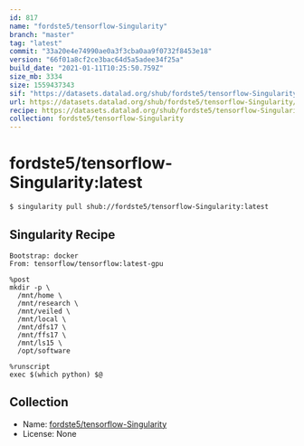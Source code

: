 ```yaml
---
id: 817
name: "fordste5/tensorflow-Singularity"
branch: "master"
tag: "latest"
commit: "33a20e4e74990ae0a3f3cba0aa9f0732f8453e18"
version: "66f01a8cf2ce3bac64d5a5adee34f25a"
build_date: "2021-01-11T10:25:50.759Z"
size_mb: 3334
size: 1559437343
sif: "https://datasets.datalad.org/shub/fordste5/tensorflow-Singularity/latest/2021-01-11-33a20e4e-66f01a8c/66f01a8cf2ce3bac64d5a5adee34f25a.simg"
url: https://datasets.datalad.org/shub/fordste5/tensorflow-Singularity/latest/2021-01-11-33a20e4e-66f01a8c/
recipe: https://datasets.datalad.org/shub/fordste5/tensorflow-Singularity/latest/2021-01-11-33a20e4e-66f01a8c/Singularity
collection: fordste5/tensorflow-Singularity
---
```


# fordste5/tensorflow-Singularity:latest

```bash
$ singularity pull shub://fordste5/tensorflow-Singularity:latest
```

## Singularity Recipe

```singularity
Bootstrap: docker
From: tensorflow/tensorflow:latest-gpu

%post
mkdir -p \
  /mnt/home \
  /mnt/research \
  /mnt/veiled \
  /mnt/local \
  /mnt/dfs17 \
  /mnt/ffs17 \
  /mnt/ls15 \
  /opt/software

%runscript
exec $(which python) $@
```

## Collection

 - Name: [fordste5/tensorflow-Singularity](https://github.com/fordste5/tensorflow-Singularity)
 - License: None

